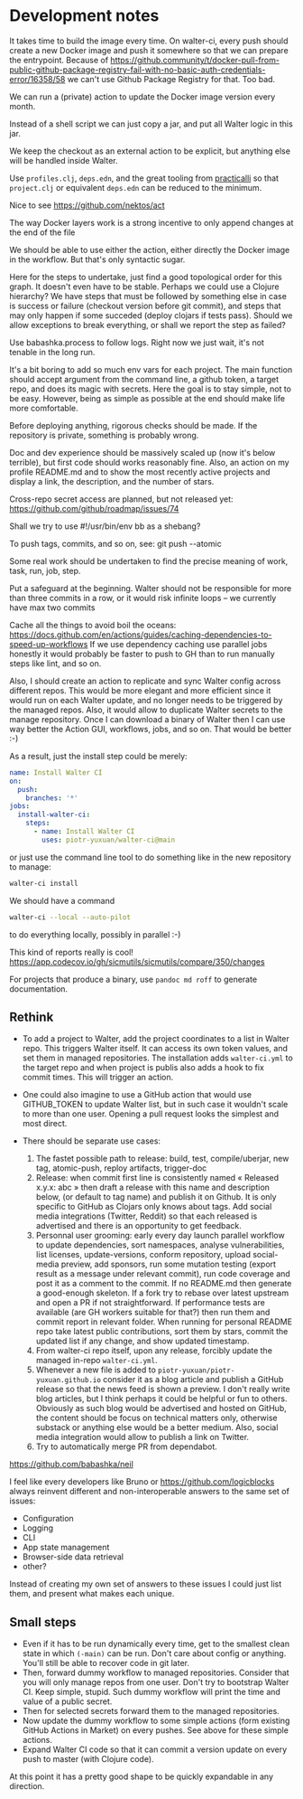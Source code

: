 # Development notes

It takes time to build the image every time. On walter-ci, every push
should create a new Docker image and push it somewhere so that we can
prepare the entrypoint. Because of
https://github.community/t/docker-pull-from-public-github-package-registry-fail-with-no-basic-auth-credentials-error/16358/58
we can't use Github Package Registry for that. Too bad.

We can run a (private) action to update the Docker image version every
month.

Instead of a shell script we can just copy a jar, and put all Walter
logic in this jar.

We keep the checkout as an external action to be explicit, but
anything else will be handled inside Walter.

Use `profiles.clj`, `deps.edn`, and the great tooling from
[practicalli](https://github.com/practicalli/clojure-deps-edn) so that
`project.clj` or equivalent `deps.edn` can be reduced to the minimum.

Nice to see https://github.com/nektos/act

The way Docker layers work is a strong incentive to only append
changes at the end of the file

We should be able to use either the action, either directly the Docker
image in the workflow. But that's only syntactic sugar.

Here for the steps to undertake, just find a good topological order
for this graph. It doesn't even have to be stable. Perhaps we could
use a Clojure hierarchy? We have steps that must be followed by
something else in case is success or failure (checkout version before
git commit), and steps that may only happen if some succeded (deploy
clojars if tests pass). Should we allow exceptions to break
everything, or shall we report the step as failed?

Use babashka.process to follow logs. Right now we just wait, it's not
tenable in the long run.

It's a bit boring to add so much env vars for each project. The main
function should accept argument from the command line, a github token,
a target repo, and does its magic with secrets. Here the goal is to
stay simple, not to be easy. However, being as simple as possible at
the end should make life more comfortable.

Before deploying anything, rigorous checks should be made. If the
repository is private, something is probably wrong.

Doc and dev experience should be massively scaled up (now it's below
terrible), but first code should works reasonably fine. Also, an
action on my profile README.md and to show the most recently active
projects and display a link, the description, and the number of stars.

Cross-repo secret access are planned, but not released yet:
https://github.com/github/roadmap/issues/74

Shall we try to use #!/usr/bin/env bb as a shebang?

To push tags, commits, and so on, see: git push --atomic

Some real work should be undertaken to find the precise meaning of
work, task, run, job, step.

Put a safeguard at the beginning. Walter should not be responsible for
more than three commits in a row, or it would risk infinite loops – we
currently have max two commits

Cache all the things to avoid boil the oceans:
https://docs.github.com/en/actions/guides/caching-dependencies-to-speed-up-workflows
If we use dependency caching use parallel jobs honestly it would
probably be faster to push to GH than to run manually steps like lint,
and so on.

Also, I should create an action to replicate and sync Walter config
across different repos. This would be more elegant and more efficient
since it would run on each Walter update, and no longer needs to be
triggered by the managed repos. Also, it would allow to duplicate
Walter secrets to the manage repository. Once I can download a binary
of Walter then I can use way better the Action GUI, workflows, jobs,
and so on. That would be better :-)

As a result, just the install step could be merely:

``` yaml
name: Install Walter CI
on:
  push:
    branches: '*'
jobs:
  install-walter-ci:
    steps:
      - name: Install Walter CI
        uses: piotr-yuxuan/walter-ci@main
```

or just use the command line tool to do something like in the new
repository to manage:

``` zsh
walter-ci install
```

We should have a command

``` zsh
walter-ci --local --auto-pilot
```

to do everything locally, possibly in parallel :-)

This kind of reports really is cool!
https://app.codecov.io/gh/sicmutils/sicmutils/compare/350/changes

For projects that produce a binary, use `pandoc md roff` to generate documentation. 

## Rethink

- To add a project to Walter, add the project coordinates to a list in
  Walter repo. This triggers Walter itself. It can access its own
  token values, and set them in managed repositories. The installation
  adds `walter-ci.yml` to the target repo and when project is publis
  also adds a hook to fix commit times. This will trigger an action.

- One could also imagine to use a GitHub action that would use
  GITHUB_TOKEN to update Walter list, but in such case it wouldn't
  scale to more than one user. Opening a pull request looks the
  simplest and most direct.

- There should be separate use cases:
  1. The fastet possible path to release: build, test,
     compile/uberjar, new tag, atomic-push, reploy artifacts,
     trigger-doc
  2. Release: when commit first line is consistently named « Released
     x.y.x: abc » then draft a release with this name and description
     below, (or default to tag name) and publish it on Github. It is
     only specific to GitHub as Clojars only knows about tags. Add
     social media integrations (Twitter, Reddit) so that each released
     is advertised and there is an opportunity to get feedback.
  3. Personnal user grooming: early every day launch parallel workflow
     to update dependencies, sort namespaces, analyse vulnerabilities,
     list licenses, update-versions, conform repository, upload
     social-media preview, add sponsors, run some mutation testing
     (export result as a message under relevant commit), run code
     coverage and post it as a comment to the commit. If no README.md
     then generate a good-enough skeleton. If a fork try to rebase
     over latest upstream and open a PR if not straightforward. If
     performance tests are available (are GH workers suitable for
     that?) then run them and commit report in relevant folder. When
     running for personal README repo take latest public
     contributions, sort them by stars, commit the updated list if any
     change, and show updated timestamp.
  4. From walter-ci repo itself, upon any release, forcibly update the
     managed in-repo `walter-ci.yml`.
  5. Whenever a new file is added to
     `piotr-yuxuan/piotr-yuxuan.github.io` consider it as a blog
     article and publish a GitHub release so that the news feed is
     shown a preview. I don't really write blog articles, but I think
     perhaps it could be helpful or fun to others. Obviously as such
     blog would be advertised and hosted on GitHub, the content should
     be focus on technical matters only, otherwise substack or
     anything else would be a better medium. Also, social media
     integration would allow to publish a link on Twitter.
  6. Try to automatically merge PR from dependabot.
  
https://github.com/babashka/neil

I feel like every developers like Bruno or
https://github.com/logicblocks always reinvent different and
non-interoperable answers to the same set of issues:
- Configuration
- Logging
- CLI
- App state management
- Browser-side data retrieval
- other?

Instead of creating my own set of answers to these issues I could just
list them, and present what makes each unique.

## Small steps

- Even if it has to be run dynamically every time, get to the smallest
  clean state in which `(-main)` can be run. Don't care about config
  or anything. You'll still be able to recover code in git later.
- Then, forward dummy workflow to managed repositories. Consider that
  you will only manage repos from one user. Don't try to bootstrap
  Walter CI. Keep simple, stupid. Such dummy workflow will print the
  time and value of a public secret.
- Then for selected secrets forward them to the managed repositories.
- Now update the dummy workflow to some simple actions (form existing
  GitHub Actions in Market) on every pushes. See above for these
  simple actions.
- Expand Walter CI code so that it can commit a version update on
  every push to master (with Clojure code).

At this point it has a pretty good shape to be quickly expandable in
any direction.

